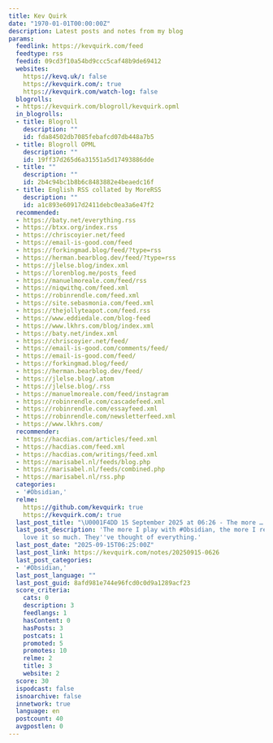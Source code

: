 ```yaml
---
title: Kev Quirk
date: "1970-01-01T00:00:00Z"
description: Latest posts and notes from my blog
params:
  feedlink: https://kevquirk.com/feed
  feedtype: rss
  feedid: 09cd3f10a54bd9ccc5caf48b9de69412
  websites:
    https://kevq.uk/: false
    https://kevquirk.com/: true
    https://kevquirk.com/watch-log: false
  blogrolls:
  - https://kevquirk.com/blogroll/kevquirk.opml
  in_blogrolls:
  - title: Blogroll
    description: ""
    id: fda84502db7085febafcd07db448a7b5
  - title: Blogroll OPML
    description: ""
    id: 19ff37d265d6a31551a5d17493886dde
  - title: ""
    description: ""
    id: 2b4c94bc1b8b6c8483882e4beaedc16f
  - title: English RSS collated by MoreRSS
    description: ""
    id: a1c893e60917d2411debc0ea3a6e47f2
  recommended:
  - https://baty.net/everything.rss
  - https://btxx.org/index.rss
  - https://chriscoyier.net/feed
  - https://email-is-good.com/feed
  - https://forkingmad.blog/feed/?type=rss
  - https://herman.bearblog.dev/feed/?type=rss
  - https://jlelse.blog/index.xml
  - https://lorenblog.me/posts_feed
  - https://manuelmoreale.com/feed/rss
  - https://niqwithq.com/feed.xml
  - https://robinrendle.com/feed.xml
  - https://site.sebasmonia.com/feed.xml
  - https://thejollyteapot.com/feed.rss
  - https://www.eddiedale.com/blog-feed
  - https://www.lkhrs.com/blog/index.xml
  - https://baty.net/index.xml
  - https://chriscoyier.net/feed/
  - https://email-is-good.com/comments/feed/
  - https://email-is-good.com/feed/
  - https://forkingmad.blog/feed/
  - https://herman.bearblog.dev/feed/
  - https://jlelse.blog/.atom
  - https://jlelse.blog/.rss
  - https://manuelmoreale.com/feed/instagram
  - https://robinrendle.com/cascadefeed.xml
  - https://robinrendle.com/essayfeed.xml
  - https://robinrendle.com/newsletterfeed.xml
  - https://www.lkhrs.com/
  recommender:
  - https://hacdias.com/articles/feed.xml
  - https://hacdias.com/feed.xml
  - https://hacdias.com/writings/feed.xml
  - https://marisabel.nl/feeds/blog.php
  - https://marisabel.nl/feeds/combined.php
  - https://marisabel.nl/rss.php
  categories:
  - '#Obsidian,'
  relme:
    https://github.com/kevquirk: true
    https://kevquirk.com/: true
  last_post_title: "\U0001F4DD 15 September 2025 at 06:26 - The more …..."
  last_post_description: 'The more I play with #Obsidian, the more I realise why people
    love it so much. They''ve thought of everything.'
  last_post_date: "2025-09-15T06:25:00Z"
  last_post_link: https://kevquirk.com/notes/20250915-0626
  last_post_categories:
  - '#Obsidian,'
  last_post_language: ""
  last_post_guid: 8afd981e744e96fcd0c0d9a1289acf23
  score_criteria:
    cats: 0
    description: 3
    feedlangs: 1
    hasContent: 0
    hasPosts: 3
    postcats: 1
    promoted: 5
    promotes: 10
    relme: 2
    title: 3
    website: 2
  score: 30
  ispodcast: false
  isnoarchive: false
  innetwork: true
  language: en
  postcount: 40
  avgpostlen: 0
---
```

